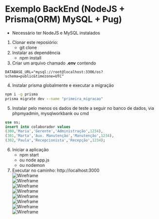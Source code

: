 # Exemplo BackEnd (NodeJS + Prisma(ORM) MySQL + Pug)
* Necessário ter NodeJS e MySQL instalados
1. Clonar este reposiório:
    - git clone
2. Instalar as dependência
    - npm install
3. Criar um arquivo chamado **.env** contendo
```env
DATABASE_URL="mysql://root@localhost:3306/os?schema=public&timezone=UTC"
```
4. Instalar prisma globalmente e executar a migração
```cmd
npm i -g prisma
prisma migrate dev --name "primeira_migracao"
```
5. Instalar pelo menos os dados de teste a seguir no banco de dados, via phpmyadmin, mysqlworkbank ou cmd
```sql
use os;
insert into colaborador values
(300,'Maria','Gerente','Administração',1234),
(301,'Marta','Aux. Manutenção','Manutenção',1234),
(302,'Paula','Recepcionista','Recepção',1234);
```
6. Iniciar a aplicação
    - npm start
    - ou node app.js
    - ou nodemon
7. Executar no caminho: http://localhost:3000<br>
![Wireframe](../wireframe1.png)<br>
![Wireframe](../wireframe2.png)<br>
![Wireframe](../wireframe3.png)<br>
![Wireframe](../wireframe4.png)<br>
![Wireframe](../wireframe5.png)<br>
![Wireframe](../wireframe6.png)<br>
![Wireframe](../wireframe7.png)<br>
![Wireframe](../wireframe8.png)<br>